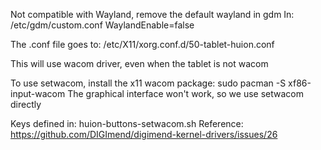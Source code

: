 Not compatible with Wayland, remove the default wayland in gdm
In: /etc/gdm/custom.conf
WaylandEnable=false

The .conf file goes to:
/etc/X11/xorg.conf.d/50-tablet-huion.conf

This will use wacom driver, even when the tablet is not wacom

To use setwacom, install the x11 wacom package:
sudo pacman -S xf86-input-wacom
The graphical interface won't work, so we use setwacom directly

Keys defined in: huion-buttons-setwacom.sh
Reference: https://github.com/DIGImend/digimend-kernel-drivers/issues/26


